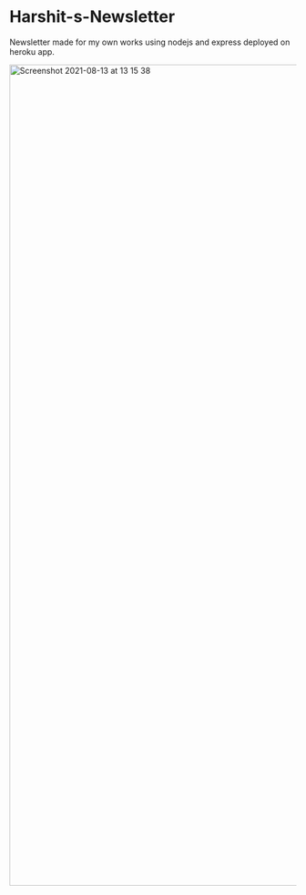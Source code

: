 # Harshit-s-Newsletter
Newsletter made for my own works using nodejs and express deployed on heroku app.

<img width="1440" alt="Screenshot 2021-08-13 at 13 15 38" src="https://user-images.githubusercontent.com/81574700/129322615-e2ae21e6-d889-4421-adc5-6d01c08453cb.png">

